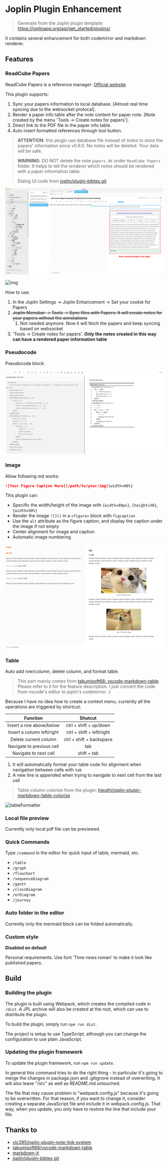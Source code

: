 # Joplin Plugin Enhancement

> Generate from the Joplin plugin template: https://joplinapp.org/api/get_started/plugins/

It contains several enhancement for both codemirror and markdown renderer.

## Features

### ReadCube Papers

ReadCube Papers is a reference manager: [Official website](https://www.papersapp.com/).

This plugin supports:

1. Sync your papers information to local database. [Almost real time syncing due to the websocket protocal].
2. Render a paper info table after the note content for paper note. [Note created by the menu 'Tools -> Create notes for papers'].
3. Direct link to the PDF file in the paper info table.
4. Auto insert formatted references through tool button.

> **ATTENTION**: this plugin use database file instead of notes to store the papers' information since v0.6.0. No notes will be deleted. Your data will be safe.

> **WARNING**: DO NOT delete the note `papers.db` under `ReadCube Papers` folder. It helps to tell the renderer which notes should be rendered with a paper information table.


> Dialog UI code from [joplin/plugin-bibtex.git](https://github.com/joplin/plugin-bibtex.git)

![](./screenshot/readcube.png)

![img](https://i.imgur.com/Acri6uW.gif)

How to use:
1. In the Joplin Settings -> Joplin Enhancement -> Set your cookie for Papers
2. ~~Joplin Menubar -> Tools -> Sync files with Papers: It will create notes for your papers without the annotations~~
   1. Not needed anymore. Now it will fetch the papers and keep syncing based on websocket
3. 'Tools -> Create notes for papers'. **Only the notes created in this way can have a rendered paper information table**

### Pseudocode

Pseudocode block:

![](./screenshot/pseudocode.png)

### Image

Allow following md works:

```markdown
![Your Figure Caption Here](/path/to/your/img){width=60%}
```

This plugin can:
* Specific the width/height of the image with `{width=80px}`, `{height=30}`, `{width=50%}`
* Render the image `![]()` in a `<figure>` block with `figcaption`
* Use the `alt` attribute as the figure caption, and display the caption under the image if not empty
* Center alignment for image and caption
* Automatic image numbering

![Cat and Dog](./screenshot/example.png)

### Table

Auto add row/column, delete column, and format table.

> This part mainly comes from [takumisoft68: vscode-markdown-table](https://github.com/takumisoft68/vscode-markdown-table). Please refer to it for the feature description.
> I just convert the code from vscode's editor to joplin's codemirror. :)

Because I have no idea how to create a context menu, currently all the operations are triggered by shortcut:

|          Function          |          Shutcut          |
| :------------------------: | :-----------------------: |
|  Insert a row above/below  |  ctrl + shift + up/down   |
| Insert a column left/right | ctrl + shift + left/right |
|   Delete current column    | ctrl + shift + backspace  |
| Navigate to previous cell  |            tab            |
|   Navigate to next cell    |        shift + tab        |

1. It will automatically format your table code for alignment when navigation between cells with `tab`
2. A new line is appended when trying to navigate to next cell from the last cell

> Table column colorize from the plugin: [hieuthi/joplin-plugin-markdown-table-colorize](https://github.com/hieuthi/joplin-plugin-markdown-table-colorize)

![tableFormatter](https://i.imgur.com/mqHdvTm.gif)

### Local file preview

Currently only local pdf file can be previewed.

### Quick Commands

Type `/command` in the editor for quick input of table, mermaid, etc.

* `/table`
* `/graph`
* `/flowchart`
* `/sequenceDiagram`
* `/gantt`
* `/classDiagram`
* `/erDiagram`
* `/journey`

### Auto folder in the editor

Currently only the mermaid block can be folded automatically.

### Custom style

**Disabled on default**

Personal requirements. Use font 'Time news roman' to make it look like published papers.

## Build

### Building the plugin

The plugin is built using Webpack, which creates the compiled code in `/dist`. A JPL archive will also be created at the root, which can use to distribute the plugin.

To build the plugin, simply run `npm run dist`.

The project is setup to use TypeScript, although you can change the configuration to use plain JavaScript.

### Updating the plugin framework

To update the plugin framework, run `npm run update`.

In general this command tries to do the right thing - in particular it's going to merge the changes in package.json and .gitignore instead of overwriting. It will also leave "/src" as well as README.md untouched.

The file that may cause problem is "webpack.config.js" because it's going to be overwritten. For that reason, if you want to change it, consider creating a separate JavaScript file and include it in webpack.config.js. That way, when you update, you only have to restore the line that include your file.

## Thanks to

* [ylc395/joplin-plugin-note-link-system](https://github.com/ylc395/joplin-plugin-note-link-system)
* [takumisoft68/vscode-markdown-table](https://github.com/takumisoft68/vscode-markdown-table)
* [markdown-it](https://github.com/markdown-it/markdown-it/blob/master/lib/rules_inline/image.js)
* [joplin/plugin-bibtex.git](https://github.com/joplin/plugin-bibtex.git)